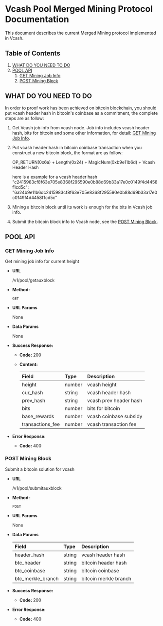 # Vcash Pool Merged Mining Protocol Documentation

This document describes the current Merged Mining protocol implemented in Vcash.

## Table of Contents

1. [WHAT DO YOU NEED TO DO](#what-do-you-need-to-do)
2. [POOL API](#pool-api)
    1. [GET Mining Job Info](#get-mining-job-info)
    1. [POST Mining Block](#post-mining-block)

## WHAT DO YOU NEED TO DO

In order to proof work has been achieved on bitcoin blockchain, you should put vcash header hash in bitcoin's coinbase as a commitment, the complete steps are as follow:
1. Get Vcash job info from vcash node. Job info includes vcash header hash, bits for bitcoin and some other information, for detail: [GET Mining Job Info](#get-mining-job-info). 
2. Put vcash header hash in bitcoin coinbase transaction when you construct a new bitcoin block, the format are as follow:

    OP_RETURN(0x6a) + Length(0x24) + MagicNum(0xb9e11b6d) + Vcash Header Hash

    here is a example for a vcash header hash "c2415983cf8f63e705e8368f295590e0b88d69b33a17e0c0149f4d4458f1cd5c":
    "6a24b9e11b6dc2415983cf8f63e705e8368f295590e0b88d69b33a17e0c0149f4d4458f1cd5c"
    
3. Mining a bitcoin block until its work is enough for the bits in Vcash job info.
4. Submit the bitcoin block info to Vcash node, see the [POST Mining Block](#post-mining-block).

## POOL API

### GET Mining Job Info

Get mining job info for current height

* **URL**

  /v1/pool/getauxblock

* **Method:**

  `GET`
  
* **URL Params**

  None

* **Data Params**

  None

* **Success Response:**

  * **Code:** 200
  * **Content:**

    | Field            | Type     | Description                         |
    |:-----------------|:---------|:------------------------------------|
    | height           | number   | vcash height           |
    | cur_hash         | string   | vcash header hash      |
    | prev_hash        | string   | vcash prev header hash |
    | bits             | number   | bits for bitcoin       |
    | base_rewards     | number   | vcash coinbase subsidy |
    | transactions_fee | number   | vcash transaction fee  |
    

* **Error Response:**

  * **Code:** 400


### POST Mining Block

Submit a bitcoin solution for vcash

* **URL**

  /v1/pool/submitauxblock

* **Method:**

  `POST`
  
* **URL Params**

  None

* **Data Params**

    | Field                 | Type     | Description            |
    |:----------------------|:---------|:-----------------------|
    | header_hash           | string   | vcash header hash      |
    | btc_header            | string   | bitcoin header hash    |
    | btc_coinbase          | string   | bitcoin coinbase       |
    | btc_merkle_branch     | string   | bitcoin merkle branch  |


* **Success Response:**

  * **Code:** 200

* **Error Response:**

  * **Code:** 400
